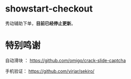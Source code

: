 # showstart-checkout
秀动辅助下单，**目前已经停止更新**。



# 特别鸣谢

自动滑块 ： https://github.com/omigo/crack-slide-captcha

手机验证：  https://github.com/virjar/sekiro/
